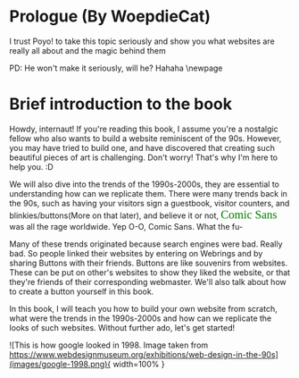 # Prologue (By WoepdieCat)
I trust Poyo! to take this topic seriously and show you what websites are really all about and the magic behind them

PD: He won't make it seriously, will he? Hahaha
\newpage

# Brief introduction to the book

Howdy, internaut!
If you're reading this book, I assume you're a nostalgic fellow who also wants to build a website reminiscent of the 90s. However, you may have tried to build one, and have discovered that creating such beautiful pieces of art is challenging. Don't worry! That's why I'm here to help you. :D

We will also dive into the trends of the 1990s-2000s, they are essential to understanding how can we replicate them.
There were many trends back in the 90s, such as having your visitors sign a guestbook, visitor counters, and blinkies/buttons(More on that later), and believe it or not, <span style="color: green; font-family: 'Comic Sans', cursive; font-size: 1.5em;">Comic Sans</span> was all the rage worldwide.
Yep O-O, Comic Sans. What the fu-

Many of these trends originated because search engines were bad. Really bad. So people linked their websites by entering on Webrings and by sharing Buttons with their friends. Buttons are like souvenirs from websites. These can be put on other's websites to show they liked the website, or that they're friends of their corresponding webmaster. 
We'll also talk about how to create a button yourself in this book. 

In this book, I will teach you how to build your own website from scratch, what were the trends in the 1990s-2000s and how can we replicate the looks of such websites.
Without further ado, let's get started!

![This is how google looked in 1998. Image taken from https://www.webdesignmuseum.org/exhibitions/web-design-in-the-90s](images/google-1998.png){ width=100% }
